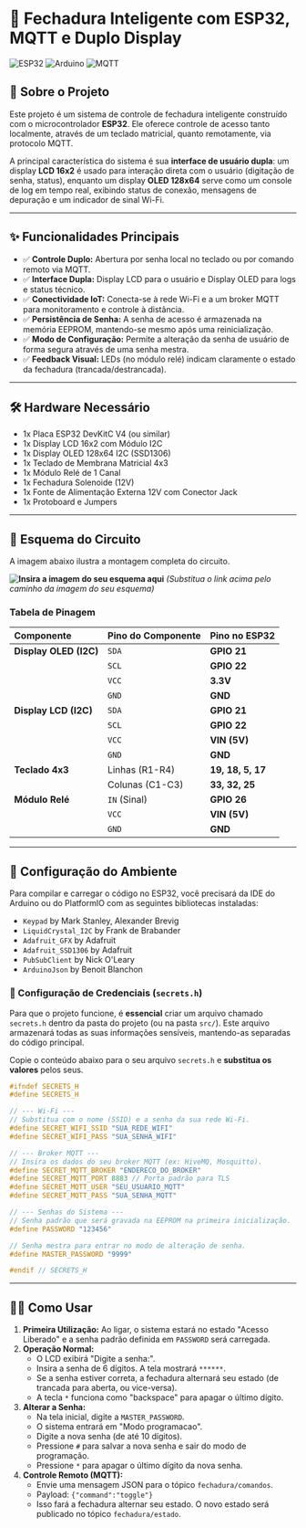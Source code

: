 # 🚪 Fechadura Inteligente com ESP32, MQTT e Duplo Display

![ESP32](https://img.shields.io/badge/ESP32-WROOM-blueviolet)
![Arduino](https://img.shields.io/badge/Framework-Arduino-00979D)
![MQTT](https://img.shields.io/badge/Protocolo-MQTT-red)

## 📖 Sobre o Projeto

Este projeto é um sistema de controle de fechadura inteligente construído com o microcontrolador **ESP32**. Ele oferece controle de acesso tanto localmente, através de um teclado matricial, quanto remotamente, via protocolo MQTT.

A principal característica do sistema é sua **interface de usuário dupla**: um display **LCD 16x2** é usado para interação direta com o usuário (digitação de senha, status), enquanto um display **OLED 128x64** serve como um console de log em tempo real, exibindo status de conexão, mensagens de depuração e um indicador de sinal Wi-Fi.

---

## ✨ Funcionalidades Principais

* ✅ **Controle Duplo:** Abertura por senha local no teclado ou por comando remoto via MQTT.
* ✅ **Interface Dupla:** Display LCD para o usuário e Display OLED para logs e status técnico.
* ✅ **Conectividade IoT:** Conecta-se à rede Wi-Fi e a um broker MQTT para monitoramento e controle à distância.
* ✅ **Persistência de Senha:** A senha de acesso é armazenada na memória EEPROM, mantendo-se mesmo após uma reinicialização.
* ✅ **Modo de Configuração:** Permite a alteração da senha de usuário de forma segura através de uma senha mestra.
* ✅ **Feedback Visual:** LEDs (no módulo relé) indicam claramente o estado da fechadura (trancada/destrancada).

---

## 🛠️ Hardware Necessário

* 1x Placa ESP32 DevKitC V4 (ou similar)
* 1x Display LCD 16x2 com Módulo I2C
* 1x Display OLED 128x64 I2C (SSD1306)
* 1x Teclado de Membrana Matricial 4x3
* 1x Módulo Relé de 1 Canal
* 1x Fechadura Solenoide (12V)
* 1x Fonte de Alimentação Externa 12V com Conector Jack
* 1x Protoboard e Jumpers

---

## 🔌 Esquema do Circuito

A imagem abaixo ilustra a montagem completa do circuito.

**![Insira a imagem do seu esquema aqui](https://i.imgur.com/AM1aXxV.png)**
*(Substitua o link acima pelo caminho da imagem do seu esquema)*

### Tabela de Pinagem

| Componente              | Pino do Componente | Pino no ESP32 |
| :---------------------- | :----------------- | :------------ |
| **Display OLED (I2C)** | `SDA`              | **GPIO 21** |
|                         | `SCL`              | **GPIO 22** |
|                         | `VCC`              | **3.3V** |
|                         | `GND`              | **GND** |
| **Display LCD (I2C)** | `SDA`              | **GPIO 21** |
|                         | `SCL`              | **GPIO 22** |
|                         | `VCC`              | **VIN (5V)** |
|                         | `GND`              | **GND** |
| **Teclado 4x3** | Linhas (R1-R4)     | **19, 18, 5, 17** |
|                         | Colunas (C1-C3)    | **33, 32, 25**|
| **Módulo Relé** | `IN` (Sinal)       | **GPIO 26** |
|                         | `VCC`              | **VIN (5V)** |
|                         | `GND`              | **GND** |

---

## 🚀 Configuração do Ambiente

Para compilar e carregar o código no ESP32, você precisará da IDE do Arduino ou do PlatformIO com as seguintes bibliotecas instaladas:

* `Keypad` by Mark Stanley, Alexander Brevig
* `LiquidCrystal_I2C` by Frank de Brabander
* `Adafruit_GFX` by Adafruit
* `Adafruit_SSD1306` by Adafruit
* `PubSubClient` by Nick O'Leary
* `ArduinoJson` by Benoit Blanchon

### 🔐 Configuração de Credenciais (`secrets.h`)

Para que o projeto funcione, é **essencial** criar um arquivo chamado `secrets.h` dentro da pasta do projeto (ou na pasta `src/`). Este arquivo armazenará todas as suas informações sensíveis, mantendo-as separadas do código principal.

Copie o conteúdo abaixo para o seu arquivo `secrets.h` e **substitua os valores** pelos seus.

```cpp
#ifndef SECRETS_H
#define SECRETS_H

// --- Wi-Fi ---
// Substitua com o nome (SSID) e a senha da sua rede Wi-Fi.
#define SECRET_WIFI_SSID "SUA_REDE_WIFI"
#define SECRET_WIFI_PASS "SUA_SENHA_WIFI"

// --- Broker MQTT ---
// Insira os dados do seu broker MQTT (ex: HiveMQ, Mosquitto).
#define SECRET_MQTT_BROKER "ENDERECO_DO_BROKER"
#define SECRET_MQTT_PORT 8883 // Porta padrão para TLS
#define SECRET_MQTT_USER "SEU_USUARIO_MQTT"
#define SECRET_MQTT_PASS "SUA_SENHA_MQTT"

// --- Senhas do Sistema ---
// Senha padrão que será gravada na EEPROM na primeira inicialização.
#define PASSWORD "123456" 

// Senha mestra para entrar no modo de alteração de senha.
#define MASTER_PASSWORD "9999" 

#endif // SECRETS_H
```

---

## 👨‍💻 Como Usar

1.  **Primeira Utilização:** Ao ligar, o sistema estará no estado "Acesso Liberado" e a senha padrão definida em `PASSWORD` será carregada.
2.  **Operação Normal:**
    * O LCD exibirá "Digite a senha:".
    * Insira a senha de 6 dígitos. A tela mostrará `******`.
    * Se a senha estiver correta, a fechadura alternará seu estado (de trancada para aberta, ou vice-versa).
    * A tecla `*` funciona como "backspace" para apagar o último dígito.
3.  **Alterar a Senha:**
    * Na tela inicial, digite a `MASTER_PASSWORD`.
    * O sistema entrará em "Modo programacao".
    * Digite a nova senha (de até 10 dígitos).
    * Pressione `#` para salvar a nova senha e sair do modo de programação.
    * Pressione `*` para apagar o último dígito da nova senha.
4.  **Controle Remoto (MQTT):**
    * Envie uma mensagem JSON para o tópico `fechadura/comandos`.
    * Payload: `{"command":"toggle"}`
    * Isso fará a fechadura alternar seu estado. O novo estado será publicado no tópico `fechadura/estado`.